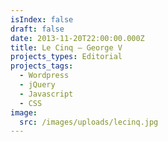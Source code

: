 ```yaml
---
isIndex: false
draft: false
date: 2013-11-20T22:00:00.000Z
title: Le Cinq — George V
projects_types: Editorial
projects_tags:
  - Wordpress
  - jQuery
  - Javascript
  - CSS
image:
  src: /images/uploads/lecinq.jpg
---
```

